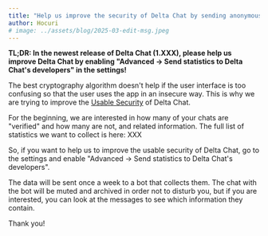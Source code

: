 ```yaml
---
title: "Help us improve the security of Delta Chat by sending anonymous usage statistics!"
author: Hocuri
# image: ../assets/blog/2025-03-edit-msg.jpeg
---
```


**TL;DR: In the newest release of Delta Chat (1.XXX),
please help us improve Delta Chat
by enabling "Advanced -> Send statistics to Delta Chat's developers"
in the settings!**

The best cryptography algorithm doesn't help
if the user interface is too confusing
so that the user uses the app in an insecure way.
This is why we are trying to improve the [Usable Security](https://cispa.de/en/research/empiricial-and-behavioral-security/usable-security)
of Delta Chat.

For the beginning, we are interested
in how many of your chats are "verified" and how many are not,
and related information.
The full list of statistics we want to collect is here: XXX

So, if you want to help us 
to improve the usable security of Delta Chat,
go to the settings
and enable "Advanced -> Send statistics to Delta Chat's developers".

The data will be sent once a week to a bot that collects them.
The chat with the bot will be muted and archived in order not to disturb you,
but if you are interested,
you can look at the messages
to see which information they contain.

Thank you!
